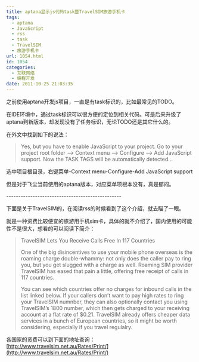 ```yaml
---
title: aptana显示js代码task暨TravelSIM旅游手机卡
tags:
  - aptana
  - JavaScript
  - rss
  - task
  - TravelSIM
  - 旅游手机卡
url: 1054.html
id: 1054
categories:
  - 互联网络
  - 编程开发
date: 2011-10-25 21:03:35
---
```


之前使用aptana开发js项目，一直是有task标识的，比如最常见的TODO。  

在IDE环境中，通过task标识可以很方便的定位到相关代码。可是后来升级了aptana到新版本，却发现没有了任务标识，无论TODO还是其它什么的。  

在外文中找到如下的说法：  

> Yes, but you have to enable JavaScript to your project. Go to your project root folder --> Context menu --> Configure --> Add JavaScript support. Now the TASK TAGS will be automatically detected...

选中项目根目录，右键菜单-Context menu-Configure-Add JavaScript support  

但是对于飞尘当前使用的aptana版本，对应菜单项根本没有，真是郁闷。  

\-\-\-\-\-\-\-\-\-\-\-\-\-\-\-\-\-\-\-\-\-\-\-\-\-\-\-\-\-\-\-\-\-\-\-\-\-\-\-\-\-\-\-\-\-\-\-\-  

下面是关于TravelSIM的，在阅读rss的时候看到了这个介绍，就去瞄了一眼。  

就是一种资费比较便宜的旅游用手机sim卡，具体的就不介绍了，国内使用的可能性不是很大，想看的可以阅读下简介：  

> TravelSIM Lets You Receive Calls Free In 117 Countries  
>   
> One of the big disincentives to use your mobile phone overseas is the roaming charge double-whammy: not only does the caller pay to ring you, but you get slugged with a charge as well. Roaming SIM provider TravelSIM has eased that pain a little, offering free receipt of calls in 117 countries.  
>   
> You can see which countries offer no charges for inbound calls in the list linked below. If your callers don’t want to pay high rates to ring your TravelSIM numnber, they can also optionally contact you using TravelSIM’s 1800 number, which then gets charged to your receiving account at a flat rate of $0.21. TravelSIM already offers cheaper data services in a bunch of European countries, so it might be worth considering, especially if you travel regulalry.

各国家的资费可以到下面的地址查询： [http://www.travelsim.net.au/Rates/Print/](http://www.travelsim.net.au/Rates/Print/)